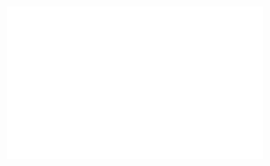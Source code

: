 <a href="https://sglazov.ru/">
<div align="center">
	<br>
	<img src="https://github.com/sglazov/sglazov/blob/master/svg.svg" 
	     width="854" 
	     height="300">
	<br>
</div>
</a>
